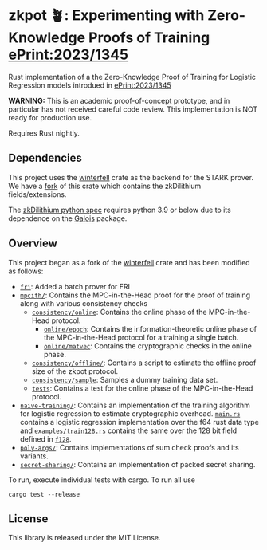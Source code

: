 # zkpot 🪴: Experimenting with Zero-Knowledge Proofs of Training [ePrint:2023/1345](https://eprint.iacr.org/2023/1345)

Rust implementation of a the Zero-Knowledge Proof of Training for Logistic Regression models introdued in [ePrint:2023/1345](https://eprint.iacr.org/2023/1345)

**WARNING:** This is an academic proof-of-concept prototype, and in particular has not received careful code review. This implementation is NOT ready for production use.

Requires Rust nightly.

## Dependencies
This project uses the [winterfell](https://github.com/facebook/winterfell/) crate as the backend for the STARK prover. We have a [fork](https://github.com/bwesterb/winterfell/) of this crate which contains the zkDilithium fields/extensions.

The [zkDilithium python spec](spec/zkdilithium.py) requires python 3.9 or below due to its dependence on the [Galois](https://github.com/mhostetter/galois) package.

## Overview
This project began as a fork of the [winterfell](https://github.com/facebook/winterfell/) crate and has been modified as follows:

* [`fri`](fri/): Added a batch prover for FRI
* [`mpcith/`](mpcith/): Contains the MPC-in-the-Head proof for the proof of training along with various consistency checks
  * [`consistency/online`](mpcith/src/online/): Contains the online phase of the MPC-in-the-Head protocol.
    * [`online/epoch`](mpcith/src/online/epoch/): Contains the information-theoretic online phase of the MPC-in-the-Head protocol for a training a single batch.
    * [`online/matvec`](mpcith/src/online/matvec/): Contains the cryptographic checks in the online phase.
  * [`consistency/offline/`](mpcith/src/offline/): Contains a script to estimate the offline proof size of the zkpot protocol.
  * [`consistency/sample`](mpcith/src/sample/): Samples a dummy training data set.
  * [`tests`](mpcith/tests/): Contains a test for the online phase of the MPC-in-the-Head protocol.
* [`naive-training/`](naive-training/): Contains an implementation of the training algorithm for logistic regression to estimate cryptographic overhead. [`main.rs`](naive-training/src/main.rs) contains a logistic regression implementation over the f64 rust data type and [`examples/train128.rs`](naive-training/examples/train128.rs) contains the same over the 128 bit field defined in [`f128`](math/src/field/f128/).
* [`poly-args/`](poly-args/): Contains implementations of sum check proofs and its variants.
* [`secret-sharing/`](secret-sharing/): Contains an implementation of packed secret sharing.

To run, execute individual tests with cargo. To run all use 
```
cargo test --release
```

## License
This library is released under the MIT License.
